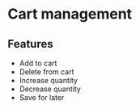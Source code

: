 # Cart management

## Features
- Add to cart
- Delete from cart
- Increase quantity
- Decrease quantity
- Save for later